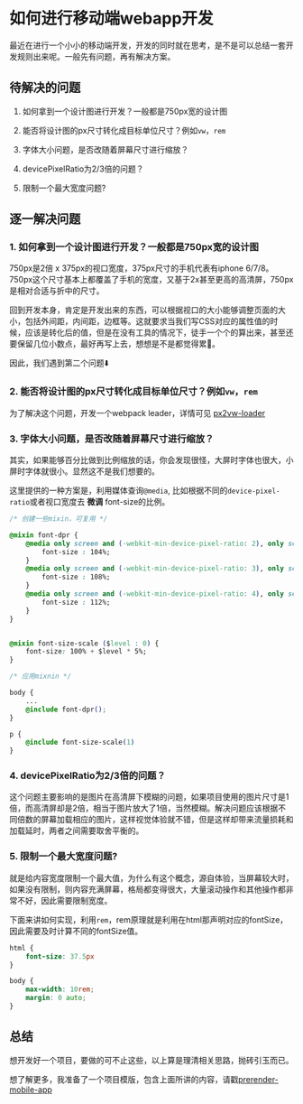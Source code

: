 # 如何进行移动端webapp开发

最近在进行一个小小的移动端开发，开发的同时就在思考，是不是可以总结一套开发规则出来呢。一般先有问题，再有解决方案。

## 待解决的问题

1. 如何拿到一个设计图进行开发？一般都是750px宽的设计图

1. 能否将设计图的px尺寸转化成目标单位尺寸？例如`vw`，`rem`

1. 字体大小问题，是否改随着屏幕尺寸进行缩放？

1. devicePixelRatio为2/3倍的问题？

1. 限制一个最大宽度问题?

## 逐一解决问题

### 1. 如何拿到一个设计图进行开发？一般都是750px宽的设计图

750px是2倍 x 375px的视口宽度，375px尺寸的手机代表有iphone 6/7/8。750px这个尺寸基本上都覆盖了手机的宽度，又基于2x甚至更高的高清屏，750px是相对合适与折中的尺寸。

回到开发本身，肯定是开发出来的东西，可以根据视口的大小能够调整页面的大小，包括外间距，内间距，边框等。这就要求当我们写CSS对应的属性值的时候，应该是转化后的值，但是在没有工具的情况下，徒手一个个的算出来，甚至还要保留几位小数点，最好再写上去，想想是不是都觉得累🤣。 

因此，我们遇到第二个问题⬇️

### 2. 能否将设计图的px尺寸转化成目标单位尺寸？例如`vw`，`rem`

为了解决这个问题，开发一个webpack leader，详情可见 [px2vw-loader](https://github.com/ImPigerla/px2vw-loader)

### 3. 字体大小问题，是否改随着屏幕尺寸进行缩放？

其实，如果能够百分比做到比例缩放的话，你会发现很怪，大屏时字体也很大，小屏时字体就很小。显然这不是我们想要的。

这里提供的一种方案是，利用媒体查询`@media`, 比如根据不同的`device-pixel-ratio`或者视口宽度去 **微调** font-size的比例。

```css
/* 创建一些mixin，可复用 */

@mixin font-dpr {
    @media only screen and (-webkit-min-device-pixel-ratio: 2), only screen and (min-device-pixel-ratio: 2) {
        font-size : 104%;
    }
    @media only screen and (-webkit-min-device-pixel-ratio: 3), only screen and (min-device-pixel-ratio: 3) {
        font-size : 108%;
    }
    @media only screen and (-webkit-min-device-pixel-ratio: 4), only screen and (min-device-pixel-ratio: 4) {
        font-size : 112%;
    }
}


@mixin font-size-scale ($level : 0) {
    font-size: 100% + $level * 5%;
}

/* 应用mixnin */

body {
    ...
    @include font-dpr();
}

p {
    @include font-size-scale(1)
}

```

### 4. devicePixelRatio为2/3倍的问题？

这个问题主要影响的是图片在高清屏下模糊的问题，如果项目使用的图片尺寸是1倍，而高清屏却是2倍，相当于图片放大了1倍，当然模糊。解决问题应该根据不同倍数的屏幕加载相应的图片，这样视觉体验就不错，但是这样却带来流量损耗和加载延时，两者之间需要取舍平衡的。


### 5. 限制一个最大宽度问题?

就是给内容宽度限制一个最大值，为什么有这个概念，源自体验，当屏幕较大时，如果没有限制，则内容充满屏幕，格局都变得很大，大量滚动操作和其他操作都非常不好，因此需要限制宽度。

下面来讲如何实现，利用`rem`，rem原理就是利用在html那声明对应的fontSize，因此需要及时计算不同的fontSize值。

```css
html {
    font-size: 37.5px
}

body {
    max-width: 10rem;
    margin: 0 auto;
}

```

## 总结

想开发好一个项目，要做的可不止这些，以上算是理清相关思路，抛砖引玉而已。

想了解更多，我准备了一个项目模版，包含上面所讲的内容，请戳[prerender-mobile-app](https://github.com/ImPigerla/prerender-mobile-app)
